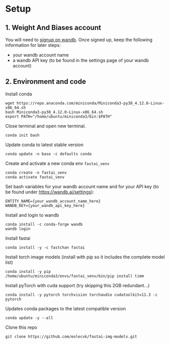 # Setup

## 1. Weight And Biases account

You will need to [signup on wandb](https://app.wandb.ai/login?signup=true).
Once signed up, keep the following information for later steps:
  * your wandb account name
  * a wandb API key (to be found in the settings page of your wandb account)

## 2. Environment and code 

Install conda
```
wget https://repo.anaconda.com/miniconda/Miniconda3-py38_4.12.0-Linux-x86_64.sh
bash Miniconda3-py38_4.12.0-Linux-x86_64.sh
export PATH="/home/ubuntu/miniconda3/bin:$PATH"
```
Close terminal and open new terminal.

```
conda init bash
```

Update conda to latest stable version
```
conda update -n base -c defaults conda
```

Create and activate a new conda env `fastai_venv`
```
conda create -n fastai_venv
conda activate fastai_venv
```

Set bash variables for your wandb account name and for your API key (to be found under https://wandb.ai/settings):
```
ENTITY_NAME={your_wandb_account_name_here}
WANDB_KEY={your_wandb_api_key_here}
```

Install and login to wandb
```
conda install -c conda-forge wandb
wandb login
```

Install fastai
```
conda install -y -c fastchan fastai
```

Install torch image models (install with pip so it includes the complete model list) 
```
conda install -y pip
/home/ubuntu/miniconda3/envs/fastai_venv/bin/pip install timm
```

Install pyTorch with cuda support (try skipping this 2GB redundant...)
```
conda install -y pytorch torchvision torchaudio cudatoolkit=11.3 -c pytorch
```

Updates conda packages to the latest compatible version
```
conda update -y --all
```

Clone this repo
```
git clone https://github.com/eolecvk/fastai-img-models.git
```

